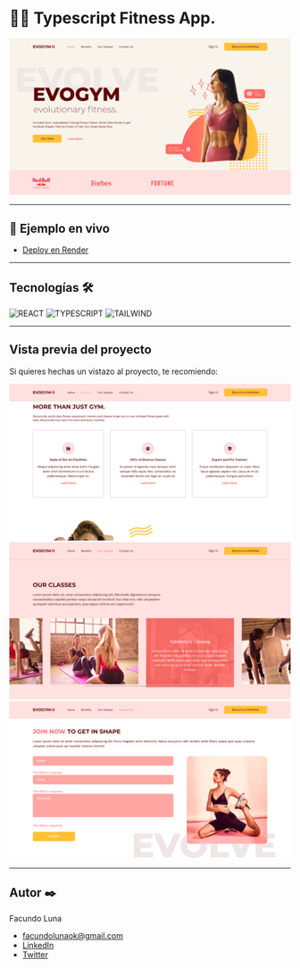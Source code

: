 # 🏋️‍♀️ Typescript Fitness App.
![Evogym](./src/assets/evogym-home.png)

---

## 🚀 Ejemplo en vivo
- [Deploy en Render](https://evogym.onrender.com/)

---

## Tecnologías 🛠
![REACT](https://img.shields.io/badge/React-20232A?style=for-the-badge&logo=react&logoColor=61DAFB)
![TYPESCRIPT](https://img.shields.io/badge/TypeScript-007ACC?style=for-the-badge&logo=typescript&logoColor=white)
![TAILWIND](https://img.shields.io/badge/Tailwind_CSS-38B2AC?style=for-the-badge&logo=tailwind-css&logoColor=white)

---

## Vista previa del proyecto
Si quieres hechas un vistazo al proyecto, te recomiendo:

![Evogym - Benefits](./src/assets/evogym-benefits.png)
![Evogym - Our Classes](./src/assets/evogym-ourclasses.png)
![Evogym - Contact](./src/assets/evogym-contact.png)

---

## Autor ✒️
Facundo Luna

* [facundolunaok@gmail.com](facundolunaok@gmail.com)
* [LinkedIn](https://www.linkedin.com/in/facundoluna/)
* [Twitter](https://twitter.com/FacuFrontend)